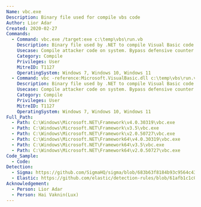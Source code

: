 ```yaml
---
Name: vbc.exe
Description: Binary file used for compile vbs code
Author: Lior Adar
Created: 2020-02-27
Commands:
  - Command: vbc.exe /target:exe c:\temp\vbs\run.vb
    Description: Binary file used by .NET to compile Visual Basic code to an executable.
    Usecase: Compile attacker code on system. Bypass defensive counter measures.
    Category: Compile
    Privileges: User
    MitreID: T1127
    OperatingSystem: Windows 7, Windows 10, Windows 11
  - Command: vbc -reference:Microsoft.VisualBasic.dll c:\temp\vbs\run.vb
    Description: Binary file used by .NET to compile Visual Basic code to an executable.
    Usecase: Compile attacker code on system. Bypass defensive counter measures.
    Category: Compile
    Privileges: User
    MitreID: T1127
    OperatingSystem: Windows 7, Windows 10, Windows 11
Full_Path:
  - Path: C:\Windows\Microsoft.NET\Framework\v4.0.30319\vbc.exe
  - Path: C:\Windows\Microsoft.NET\Framework\v3.5\vbc.exe
  - Path: C:\Windows\Microsoft.NET\Framework\v2.0.50727\vbc.exe
  - Path: C:\Windows\Microsoft.NET\Framework64\v4.0.30319\vbc.exe
  - Path: C:\Windows\Microsoft.NET\Framework64\v3.5\vbc.exe
  - Path: C:\Windows\Microsoft.NET\Framework64\v2.0.50727\vbc.exe
Code_Sample:
  - Code:
Detection:
  - Sigma: https://github.com/SigmaHQ/sigma/blob/683b63f8184b93c9564c4310d10c571cbe367e1e/rules/windows/process_creation/proc_creation_win_lolbin_visual_basic_compiler.yml
  - Elastic: https://github.com/elastic/detection-rules/blob/61afb1c1c0c3f50637b1bb194f3e6fb09f476e50/rules/windows/defense_evasion_dotnet_compiler_parent_process.toml
Acknowledgement:
  - Person: Lior Adar
  - Person: Hai Vaknin(Lux)
---
```

